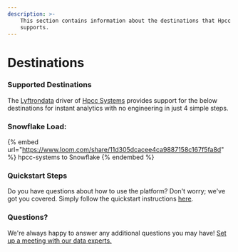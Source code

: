 ```yaml
---
description: >-
    This section contains information about the destinations that Hpcc Systems
    supports.
---
```


# Destinations

### Supported Destinations

The [Lyftrondata](https://www.lyftrondata.com/) driver of [Hpcc Systems](https://www.lyftrondata.com/integration/hpcc-systems/) provides support for the below destinations for instant analytics with no engineering in just 4 simple steps.

### Snowflake Load:

{% embed url="https://www.loom.com/share/11d305dcacee4ca9887158c167f5fa8d" %}
hpcc-systems to Snowflake
{% endembed %}

### Quickstart Steps

Do you have questions about how to use the platform? Don't worry; we've got you covered. Simply follow the quickstart instructions [here](../../../quickstart-steps.md).

### Questions? <a href="#questions" id="questions"></a>

We're always happy to answer any additional questions you may have! [Set up a meeting with our data experts.](https://www.lyftrondata.com/book-a-meeting/)
